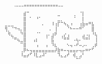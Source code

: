         ⢀⣀⣀⣀⣤⣤⣤⣤⣤⣤⣤⣤⣤⣤⣤⣤⣤⣀⣀
⠀⠀⠀⠀⠀⠀⣾⠉⠀⠀⠀⠀⠀⠀⠀⠀⠀⣀⠀⠀⠀⠀⢀⠀⠈⡇⠀⠀⠀⠀
⠀⠀⠀⠀⠀⠀⣿⠀⠁⠀⠘⠁⠀⠀⠀⠀⠀⣀⡀⠀⠀⠀⠈⠀⠀⡇⠀⠀⠀⠀
⣀⣀⣀⠀⠀⠀⣿⠀⠀⠀⠀⠀⠄⠀⠀⠸⢰⡏⠉⠳⣄⠰⠀⠀⢰⣷⠶⠛⣧⠀
⢻⡀⠈⠙⠲⡄⣿⠀⠀⠀⠀⠀⠀⠀⠠⠀⢸⠀⠀⠀⠈⠓⠒⠒⠛⠁⠀⠀⣿⠀
⠀⠻⣄⠀⠀⠙⣿⠀⠀⠀⠈⠁⠀⢠⠄⣰⠟⠀⢀⡔⢠⠀⠀⠀⠀⣠⠠⡄⠘⢧
⠀⠀⠈⠛⢦⣀⣿⠀⠀⢠⡆⠀⠀⠈⠀⣯⠀⠀⠈⠛⠛⠀⠠⢦⠄⠙⠛⠃⠀⢸
⠀⠀⠀⠀⠀⠉⣿⠀⠀⠀⢠⠀⠀⢠⠀⠹⣆⠀⠀⠀⠢⢤⠠⠞⠤⡠⠄⠀⢀⡾
⠀⠀⠀⠀⠀⢀⡿⠦⢤⣤⣤⣤⣤⣤⣤⣤⡼⣷⠶⠤⢤⣤⣤⡤⢤⡤⠶⠖⠋⠀
⠀⠀⠀⠀⠀⠸⣤⡴⠋⠸⣇⣠⠼⠁⠀⠀⠀⠹⣄⣠⠞⠀⢾⡀⣠⠃⠀⠀⠀⠀
⠀⠀⠀⠀⠀⠀⠀⠀⠀⠀⠀⠀⠀⠀⠀⠀⠀⠀⠀⠀⠀⠀⠀⠉⠁⠀⠀⠀⠀⠀
